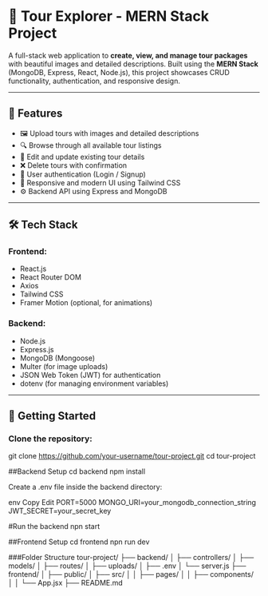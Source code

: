 # 🧳 Tour Explorer - MERN Stack Project

A full-stack web application to **create, view, and manage tour packages** with beautiful images and detailed descriptions. Built using the **MERN Stack** (MongoDB, Express, React, Node.js), this project showcases CRUD functionality, authentication, and responsive design.

---

## 🌟 Features

- 🖼️ Upload tours with images and detailed descriptions
- 🔍 Browse through all available tour listings
- 📝 Edit and update existing tour details
- ❌ Delete tours with confirmation
- 🔐 User authentication (Login / Signup)
- 🎨 Responsive and modern UI using Tailwind CSS
- ⚙️ Backend API using Express and MongoDB

---

## 🛠️ Tech Stack

### Frontend:
- React.js
- React Router DOM
- Axios
- Tailwind CSS
- Framer Motion (optional, for animations)

### Backend:
- Node.js
- Express.js
- MongoDB (Mongoose)
- Multer (for image uploads)
- JSON Web Token (JWT) for authentication
- dotenv (for managing environment variables)

---

## 🚀 Getting Started

### Clone the repository:


git clone https://github.com/your-username/tour-project.git
cd tour-project

##Backend Setup
cd backend
npm install

Create a .env file inside the backend directory:

env
Copy
Edit
PORT=5000
MONGO_URI=your_mongodb_connection_string
JWT_SECRET=your_secret_key

#Run the backend
npn start

##Frontend Setup
cd frontend
npn run dev

###Folder Structure
tour-project/
├── backend/
│   ├── controllers/
│   ├── models/
│   ├── routes/
│   ├── uploads/
│   ├── .env
│   └── server.js
├── frontend/
│   ├── public/
│   ├── src/
│   │   ├── pages/
│   │   ├── components/
│   │   └── App.jsx
├── README.md

